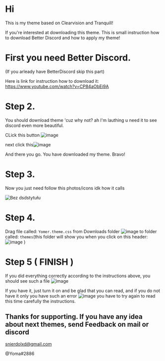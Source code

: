 # Hi
This is my theme based on Clearvision and Tranquill!

If you're interested at downloading this theme. This is small instruction how to download Better Discord and how to apply my theme!


# First you need Better Discord. 
(If you arleady have BetterDiscord skip this part)

Here is link for instruction how to download it: https://www.youtube.com/watch?v=CP84aObEi9A


# Step 2.
You should download theme 'cuz why not? ah I'm lauthing u need it to see discord even more beautiful.

CLick this button
![image](https://user-images.githubusercontent.com/77973702/149636140-25b70e3b-d29e-4ff3-8480-b7e22f8acf06.png)

next click this![image](https://user-images.githubusercontent.com/77973702/149636165-f31a3e6f-091b-4bca-a378-716edbb89171.png)

And there you go. You have downloaded my theme. Bravo!

# Step 3.
Now you just need follow this photos/icons idk how it calls

![Bez dsdstytułu](https://user-images.githubusercontent.com/77973702/149636308-c9a8c388-8a61-4aae-8bc7-55ff14ce675a.png)

# Step 4.
Drag file called: `Yomer.theme.css` from Downloads folder ![image](https://user-images.githubusercontent.com/77973702/149636380-0ed7b7f5-ac57-4851-8098-70a72b0d1c1e.png) to folder called: `themes`(this folder will show you when you click on this header: ![image](https://user-images.githubusercontent.com/77973702/149636444-b830ccae-c03d-47bb-89f7-30c556a9d4af.png)
)

# Step 5 ( FINISH )
If you did everything correctly according to the instructions above, you should see such a file ![image](https://user-images.githubusercontent.com/77973702/149636523-54029485-18a6-432c-8e47-d238fa899efc.png)

If you have it, just turn it on and be glad that you can read, and if you do not have it only you have such an error ![image](https://user-images.githubusercontent.com/77973702/149636895-5f3b4ca4-07b0-4ebf-89e5-61f3294334b6.png)
 you have to try again to read this time carefully the instructions.
 
 ## Thanks for supporting. If you have any idea about next themes, send Feedback on mail or discord
snierdolxd@gmail.com
 
 @Yoma#2886
